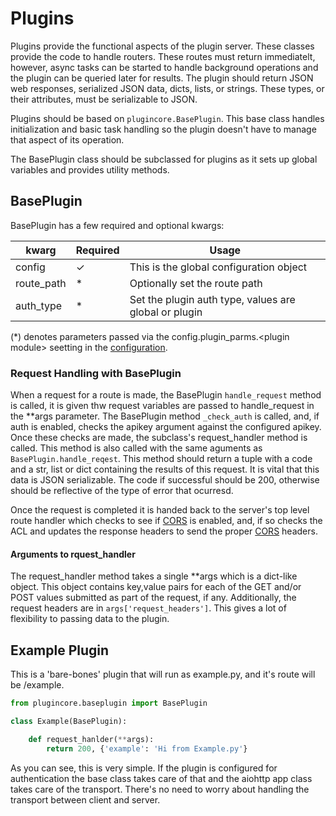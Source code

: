 # Plugins

Plugins provide the functional aspects of the plugin server. These classes provide the code to handle routers.  These routes must return immediatelt, however, async tasks can be started to handle background operations and the plugin can be queried later for results. The plugin should return JSON web responses, serialized JSON data, dicts, lists, or strings. These types, or their attributes, must be serializable to JSON. 

Plugins should be based on `plugincore.BasePlugin`. This base class handles initialization and basic task handling so the plugin doesn't have to manage that aspect of its operation. 

The BasePlugin class should be subclassed for plugins as it sets up global variables and provides utility methods. 

## BasePlugin

BasePlugin has a few required and optional kwargs:

| kwarg       | Required | Usage
|-------------|----------|-----------------------------------------
| config      |    ✓     | This is the global configuration object
| route_path  |    *     | Optionally set the route path
| auth_type   |    *     | Set the plugin auth type, values are global or plugin

(*) denotes parameters passed via the config.plugin_parms.\<plugin module\> seetting in the [configuration](Config.md). 

### Request Handling with BasePlugin

When a request for a route is made, the BasePlugin `handle_request` method is called, it is given thw request variables are passed to handle_request in the **args parameter. The BasePlugin method `_check_auth` is called, and, if auth is enabled, checks the apikey argument against the configured apikey. Once these checks are made, the subclass's request_handler method is called. This method is also called with the same aguments as `BasePlugin.handle_reqest`. This method should return a tuple with a code and a str, list or dict containing the results of this request. It is vital that this data is JSON serializable. The code if successful should be 200, otherwise should be reflective of the type of error that ocurresd. 

Once the request is completed it is handed back to the server's top level route handler which checks to see if [CORS](CORS.md) is enabled, and, if so checks the ACL and updates the response headers to send the proper [CORS](CORS.md) headers.

#### Arguments to rquest_handler
The request_handler method takes a single **args which is a dict-like object. This object contains key,value pairs for each of the  GET and/or POST values submitted as part of the request, if any. Additionally, the request headers are in `args['request_headers']`. This gives a lot of flexibility to passing data to the plugin.

## Example Plugin

This is a 'bare-bones' plugin that will run as example.py, and it's route will be /example.

```python
from plugincore.baseplugin import BasePlugin

class Example(BasePlugin):

    def request_hanlder(**args):
        return 200, {'example': 'Hi from Example.py'}

```

As you can see, this is very simple. If the plugin is configured for authentication the base class takes care of that and the aiohttp app class takes care of the transport. There's no need to worry about handling the transport between client and server. 

